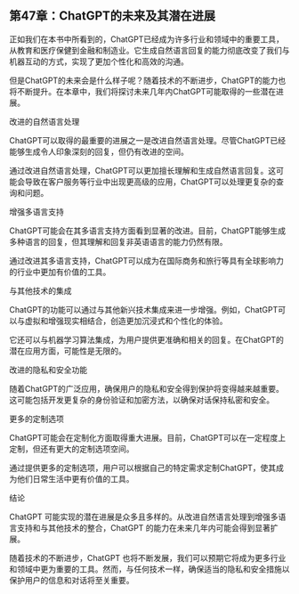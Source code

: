 ## 第47章：ChatGPT的未来及其潜在进展

正如我们在本书中所看到的，ChatGPT已经成为许多行业和领域中的重要工具，从教育和医疗保健到金融和制造业。它生成自然语言回复的能力彻底改变了我们与机器互动的方式，实现了更加个性化和高效的沟通。

但是ChatGPT的未来会是什么样子呢？随着技术的不断进步，ChatGPT的能力也将不断提升。在本章中，我们将探讨未来几年内ChatGPT可能取得的一些潜在进展。

改进的自然语言处理

ChatGPT可以取得的最重要的进展之一是改进自然语言处理。尽管ChatGPT已经能够生成令人印象深刻的回复，但仍有改进的空间。

通过改进自然语言处理，ChatGPT可以更加擅长理解和生成自然语言回复。这可能会导致在客户服务等行业中出现更高级的应用，ChatGPT可以处理更复杂的查询和问题。

增强多语言支持

ChatGPT可能会在其多语言支持方面看到显著的改进。目前，ChatGPT能够生成多种语言的回复，但其理解和回复非英语语言的能力仍然有限。

通过改进其多语言支持，ChatGPT可以成为在国际商务和旅行等具有全球影响力的行业中更加有价值的工具。

与其他技术的集成

ChatGPT的功能可以通过与其他新兴技术集成来进一步增强。例如，ChatGPT可以与虚拟和增强现实相结合，创造更加沉浸式和个性化的体验。

它还可以与机器学习算法集成，为用户提供更准确和相关的回复。在ChatGPT的潜在应用方面，可能性是无限的。

改进的隐私和安全功能

随着ChatGPT的广泛应用，确保用户的隐私和安全得到保护将变得越来越重要。这可能包括开发更复杂的身份验证和加密方法，以确保对话保持私密和安全。

更多的定制选项

ChatGPT可能会在定制化方面取得重大进展。目前，ChatGPT可以在一定程度上定制，但还有更大的定制选项空间。

通过提供更多的定制选项，用户可以根据自己的特定需求定制ChatGPT，使其成为他们日常生活中更有价值的工具。

结论

ChatGPT 可能实现的潜在进展是众多且多样的。从改进自然语言处理到增强多语言支持和与其他技术的整合，ChatGPT 的能力在未来几年内可能会得到显著扩展。

随着技术的不断进步，ChatGPT 也将不断发展，我们可以预期它将成为更多行业和领域中更为重要的工具。然而，与任何技术一样，确保适当的隐私和安全措施以保护用户的信息和对话将至关重要。
